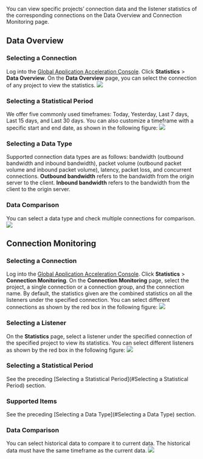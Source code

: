 You can view specific projects’ connection data and the listener statistics of the corresponding connections on the Data Overview and Connection Monitoring page.
## Data Overview
### Selecting a Connection
Log into the [Global Application Acceleration Console](https://console.cloud.tencent.com/gaap). Click **Statistics** > **Data Overview**. On the **Data Overview** page, you can select the connection of any project to view the statistics.
![](https://main.qcloudimg.com/raw/ee8855b279a91831d35c09f12633b4c0.png)
<span id ="Selecting a Statistical Period">

### Selecting a Statistical Period</span>
We offer five commonly used timeframes: Today, Yesterday, Last 7 days, Last 15 days, and Last 30 days. You can also customize a timeframe with a specific start and end date, as shown in the following figure:
![](https://main.qcloudimg.com/raw/33c0e700386d4080509118db2cbc6b6a.png)
<span id="Selecting a Data Type">

### Selecting a Data Type</span>
Supported connection data types are as follows: bandwidth (outbound bandwidth and inbound bandwidth), packet volume (outbound packet volume and inbound packet volume), latency, packet loss, and concurrent connections.
**Outbound bandwidth** refers to the bandwidth from the origin server to the client. **Inbound bandwidth** refers to the bandwidth from the client to the origin server.

### Data Comparison
You can select a data type and check multiple connections for comparison.
![](https://main.qcloudimg.com/raw/6adaaa7336bbc7479b8c5df7c21c3782.png)

## Connection Monitoring
### Selecting a Connection
Log into the [Global Application Acceleration Console](https://console.cloud.tencent.com/gaap). Click **Statistics** > **Connection Monitoring**. On the **Connection Monitoring** page, select the project, a single connection or a connection group, and the connection name. By default, the statistics given are the combined statistics on all the listeners under the specified connection. You can select different connections as shown by the red box in the following figure: 
![](https://main.qcloudimg.com/raw/b957ff2db257f55cc4369d7c9f08f88f.png)

### Selecting a Listener
On the **Statistics** page, select a listener under the specified connection of the specified project to view its statistics. You can select different listeners as shown by the red box in the following figure:
![](https://main.qcloudimg.com/raw/849c21e874f488c623acc245c928a6c4.png)

### Selecting a Statistical Period
See the preceding [Selecting a Statistical Period](#Selecting a Statistical Period) section.

### Supported Items
See the preceding [Selecting a Data Type](#Selecting a Data Type) section.

### Data Comparison
You can select historical data to compare it to current data. The historical data must have the same timeframe as the current data.
![](https://main.qcloudimg.com/raw/a68dcaf4e4735f48304fffb1e045ab67.png)
